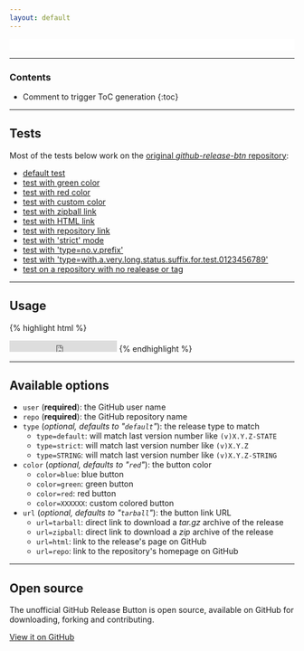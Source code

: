```yaml
---
layout: default
---
```


<iframe id="github-release-frame" src="github-release-btn.html?user=piwi&repo=github-release-btn"
        frameborder="0" scrolling="0" width="100%" height="20px"></iframe>

----

<h3>Contents</h3>

* Comment to trigger ToC generation
{:toc}

----

Tests
-----

Most of the tests below work on the [original *github-release-btn* repository](https://github.com/piwi/github-release-btn):

-   <a href="javascript:void(0);" onclick="loadFrame('user=piwi&repo=github-release-btn')">default test</a>
-   <a href="javascript:void(0);" onclick="loadFrame('user=piwi&repo=github-release-btn&color=green')">test with green color</a>
-   <a href="javascript:void(0);" onclick="loadFrame('user=piwi&repo=github-release-btn&color=red')">test with red color</a>
-   <a href="javascript:void(0);" onclick="loadFrame('user=piwi&repo=github-release-btn&color=ccc')">test with custom color</a>
-   <a href="javascript:void(0);" onclick="loadFrame('user=piwi&repo=github-release-btn&url=zipball')">test with zipball link</a>
-   <a href="javascript:void(0);" onclick="loadFrame('user=piwi&repo=github-release-btn&url=html')">test with HTML link</a>
-   <a href="javascript:void(0);" onclick="loadFrame('user=piwi&repo=github-release-btn&url=repo')">test with repository link</a>
-   <a href="javascript:void(0);" onclick="loadFrame('user=piwi&repo=github-release-btn&type=strict')">test with 'strict' mode</a>
-   <a href="javascript:void(0);" onclick="loadFrame('user=piwi&repo=github-release-btn&type=no.v.prefix')">test with 'type=no.v.prefix'</a>
-   <a href="javascript:void(0);" onclick="loadFrame('user=piwi&repo=github-release-btn&type=with.a.very.long.status.suffix.for.test.0123456789')">test with 'type=with.a.very.long.status.suffix.for.test.0123456789'</a>
-   <a href="javascript:void(0);" onclick="loadFrame('user=piwi&repo=dotfiles')">test on a repository with no realease or tag</a>

----

Usage
-----

{% highlight html %}
<iframe src="http://piwi.github.io/github-release-btn/github-release-btn.html?user=piwi&repo=github-release-btn" frameborder="0" scrolling="0" width="190px" height="20px"></iframe>
{% endhighlight %}

----

Available options
-----------------

-   `user` (**required**): the GitHub user name
-   `repo` (**required**): the GitHub repository name
-   `type` (*optional, defaults to "`default`"*): the release type to match
    -   `type=default`: will match last version number like `(v)X.Y.Z-STATE`
    -   `type=strict`: will match last version number like `(v)X.Y.Z`
    -   `type=STRING`: will match last version number like `(v)X.Y.Z-STRING`
-   `color` (*optional, defaults to "`red`"*): the button color
    -   `color=blue`: blue button <span class="showcase-color blue"></span>
    -   `color=green`: green button <span class="showcase-color green"></span>
    -   `color=red`: red button <span class="showcase-color red"></span>
    -   `color=XXXXXX`: custom colored button
-   `url` (*optional, defaults to "`tarball`"*): the button link URL
    -   `url=tarball`: direct link to download a *tar.gz* archive of the release
    -   `url=zipball`: direct link to download a *zip* archive of the release
    -   `url=html`: link to the release's page on GitHub
    -   `url=repo`: link to the repository's homepage on GitHub

----

Open source
-----------

The unofficial GitHub Release Button is open source, available on GitHub for
downloading, forking and contributing.

<a href="https://github.com/piwi/github-release-btn" class="btn btn-lg btn-primary">View it on GitHub</a>
